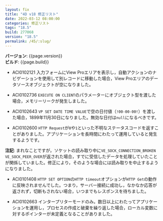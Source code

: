 ```yaml
---
layout: fix
title: "4D v18 修正リスト"
date: 2022-03-12 08:00:00
categories: 修正リスト
tags: "18.5"
build: 277068
version: "18.5" 
permalink: /45/:slug/
---
```


**バージョン**: {{page.version}}  
**ビルド**: {{page.build}} 

* ACI0102121 入力フォームにView Proエリアを表示し，自動アクションのナビゲーションを使用して別レコードに移動した場合，View Proエリアのデータソースオブジェクトが空になりました。

* ACI0102736 `EXECUTE ON CLIENT`のパラメーターにオブジェクト型を渡した場合，メモリーリークが発生しました。

* ACI0102643 `VP SET DATE TIME VALUE`で空の日付値（`!00-00-00!`）を渡した場合，1899年11月30日になりました。無効な日付は`null`になるべきです。

* ACI0102600 `HTTP Request`が`0`や`1`といった不明なステータスコードを返すことがありました。アプリケーションを長時間にわたって運用していると発生するようです。

**注記**: まれなことですが，ソケットの読み取り中に`VE_SOCK_CONNECTION_BROKEN` `VE_SOCK_PEER_OVER`が返された場合，すでに受信したデータを処理していたことが関係していました。修正により，そのような場合には読み取りを中止するようになりました。

* ACI0101408 `HTTP SET OPTION`の`HTTP timeout`オプションが`HTTP Get`の動作に反映されませんでした。つまり，サーバー接続に成功し，なかなか応答が返されず，切断もされない場合，いつまでもレスポンスを待ちました。

* ACI0102663 インタープリターモードのみ。数日以上にわたってアプリケーションを運用し，プロセスの作成と破棄を繰り返した場合，ローカル変数に対するポインターが未定義となることがありました。
